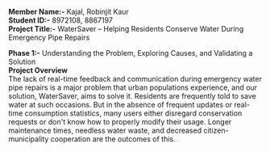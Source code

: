 **Member Name:-** Kajal, Robinjit Kaur  
**Student ID:-** 8972108, 8867197  
**Project Title:-** WaterSaver – Helping Residents Conserve Water During Emergency Pipe Repairs  
  
**Phase 1:-** Understanding the Problem, Exploring Causes, and Validating a Solution  
**Project Overview**  
 The lack of real-time feedback and communication during emergency water pipe repairs is a major problem that urban
 populations experience, and our solution, WaterSaver, aims to solve it. 
Residents are frequently told to save water at such occasions. 
But in the absence of frequent updates or real-time consumption statistics, many users either disregard conservation
 requests or don't know how to properly modify their usage. 
Longer maintenance times, needless water waste, and decreased citizen-municipality cooperation are the outcomes of this.  

